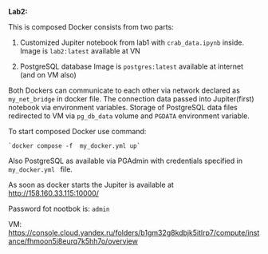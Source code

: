 **Lab2:**

This  is  composed  Docker consists from two parts: 
1. Customized  Jupiter notebook  from lab1 with  `crab_data.ipynb` inside.
   Image is  `lab2:latest`  available  at  VN 
   
2. PostgreSQL database 
   Image  is `postgres:latest` available  at  internet (and  on VM also)


Both Dockers can  communicate to each  other  via  network declared  as `my_net_bridge` in docker  file.
The connection data passed  into Jupiter(first)  notebook via  environment  variables. 
Storage  of  PostgreSQL data files  redirected  to VM via  `pg_db_data` volume and  `PGDATA` environment  variable.

To start composed  Docker use command: 

  	`docker compose -f  my_docker.yml up`

Also PostgreSQL  as  available  via  PGAdmin with  credentials  specified  in `my_docker.yml ` file.

As  soon as  docker  starts  the  Jupiter  is  available  at  http://158.160.33.115:10000/

Password  fot  nootbok is: `admin`

VM: https://console.cloud.yandex.ru/folders/b1gm32g8kdbjk5itlrp7/compute/instance/fhmoon5i8eurq7k5hh7o/overview


